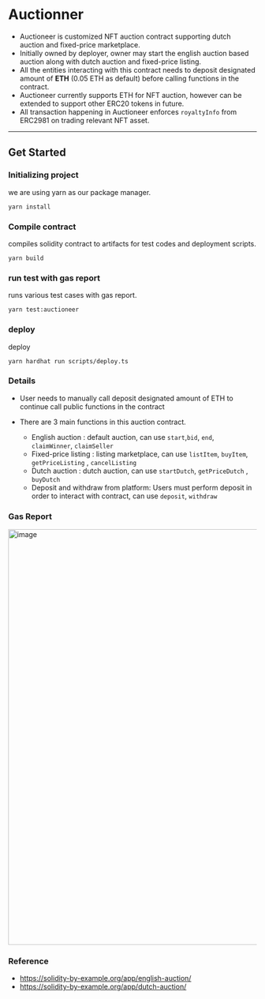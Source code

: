 # Auctionner

 - Auctioneer is customized NFT auction contract supporting dutch auction and fixed-price marketplace. 
 - Initially owned by deployer, owner may start the english auction based auction along with dutch auction and fixed-price listing. 
 - All the entities interacting with this contract needs to deposit designated amount of **ETH** (0.05 ETH as default) before calling functions in the contract. 
 - Auctioneer currently supports ETH for NFT auction, however can be extended to support other ERC20 tokens in future. 
 - All transaction happening in Auctioneer enforces `royaltyInfo` from ERC2981 on trading relevant NFT asset. 

--- 
## Get Started 

### Initializing project

we are using yarn as our package manager.

```shell
yarn install
```

### Compile contract 

compiles solidity contract to artifacts for test codes and deployment scripts.

```shell
yarn build
```

### run test with gas report

runs various test cases with gas report.

```shell
yarn test:auctioneer
```

### deploy

deploy

```shell
yarn hardhat run scripts/deploy.ts
```

### Details

 - User needs to manually call deposit designated amount of ETH to continue call public functions in the contract
 
 - There are 3 main functions in this auction contract.
   * English auction : default auction, can use `start`,`bid`, `end`, `claimWinner`, `claimSeller`
   * Fixed-price listing : listing marketplace, can use `listItem`, `buyItem`, `getPriceListing` , `cancelListing`
   * Dutch auction : dutch auction, can use `startDutch`, `getPriceDutch` , `buyDutch`
   * Deposit and withdraw from platform: Users must perform deposit in order to interact with contract, can use `deposit`, `withdraw` 


### Gas Report

<img width="842" alt="image" src="https://user-images.githubusercontent.com/34973707/204616715-db5c9077-247f-4053-aa71-cd46233eaac7.png">

### Reference

- https://solidity-by-example.org/app/english-auction/
- https://solidity-by-example.org/app/dutch-auction/
